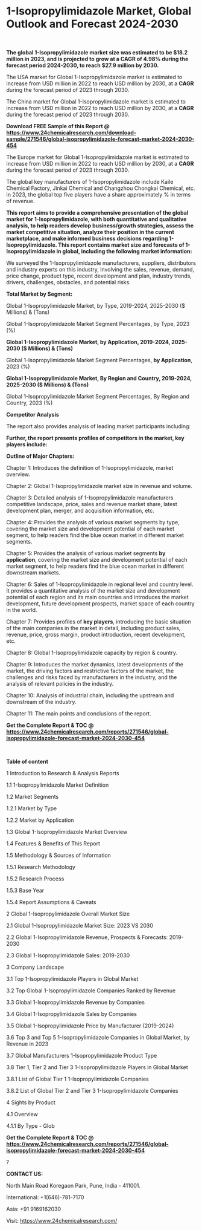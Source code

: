 <h1>1-Isopropylimidazole Market, Global Outlook and Forecast 2024-2030</h1><br/><p><strong>The global 1-Isopropylimidazole market size was estimated to be $18.2 million in 2023, and is projected to grow at a <strong>CAGR</strong> of 4.98% during the forecast period 2024-2030, to reach $27.9 million by 2030.</strong></p>
 
 
 
 <p>The USA market for Global 1-Isopropylimidazole market is estimated to increase from USD million in 2022 to reach USD million by 2030, at a <strong>CAGR</strong> during the forecast period of 2023 through 2030.</p>
 
 
 
 <p>The China market for Global 1-Isopropylimidazole market is estimated to increase from USD million in 2022 to reach USD million by 2030, at a <strong>CAGR</strong> during the forecast period of 2023 through 2030.</p>
 
 
 
 <div><b>Download FREE Sample of this Report @ <a href="https://www.24chemicalresearch.com/download-sample/271546/global-isopropylimidazole-forecast-market-2024-2030-454">https://www.24chemicalresearch.com/download-sample/271546/global-isopropylimidazole-forecast-market-2024-2030-454</a></b></div>
 
 
 
 <p>The Europe market for Global 1-Isopropylimidazole market is estimated to increase from USD million in 2022 to reach USD million by 2030, at a <strong>CAGR</strong> during the forecast period of 2023 through 2030.</p>
 
 
 
 <p>The global key manufacturers of 1-Isopropylimidazole include Kaile Chemical Factory, Jinkai Chemical and Changzhou Chongkai Chemical, etc. in 2023, the global top five players have a share approximately % in terms of revenue.</p>
 
 
 
 <p><strong>This report aims to provide a comprehensive presentation of the global market for 1-Isopropylimidazole, with both quantitative and qualitative analysis, to help readers develop business/growth strategies, assess the market competitive situation, analyze their position in the current marketplace, and make informed business decisions regarding 1-Isopropylimidazole. This report contains market size and forecasts of 1-Isopropylimidazole in global, including the following market information:</strong></p>
 
 
 
 <p>We surveyed the 1-Isopropylimidazole manufacturers, suppliers, distributors and industry experts on this industry, involving the sales, revenue, demand, price change, product type, recent development and plan, industry trends, drivers, challenges, obstacles, and potential risks.</p>
 
 
 
 <p><strong>Total Market by Segment:</strong></p>
 
 
 
 <p>Global 1-Isopropylimidazole Market, by Type, 2019-2024, 2025-2030 ($ Millions) & (Tons)</p>
 
 
 
 <p>Global 1-Isopropylimidazole Market Segment Percentages, by Type, 2023 (%)</p>
 
 
 
 <p><strong>Global 1-Isopropylimidazole Market, <strong>by Application</strong>, 2019-2024, 2025-2030 ($ Millions) & (Tons)</strong></p>
 
 
 
 <p>Global 1-Isopropylimidazole Market Segment Percentages, <strong>by Application</strong>, 2023 (%)</p>
 
 
 
 <p><strong>Global 1-Isopropylimidazole Market, By Region and Country, 2019-2024, 2025-2030 ($ Millions) & (Tons)</strong></p>
 
 
 
 <p>Global 1-Isopropylimidazole Market Segment Percentages, By Region and Country, 2023 (%)</p>
 
 
 
 <p><strong>Competitor Analysis</strong></p>
 
 
 
 <p>The report also provides analysis of leading market participants including:</p>
 
 
 
 <p><strong>Further, the report presents profiles of competitors in the market, <strong>key players</strong> include:</strong></p>
 
 
 
 <p><strong>Outline of Major Chapters:</strong></p>
 
 
 
 <p>Chapter 1: Introduces the definition of 1-Isopropylimidazole, market overview.</p>
 
 
 
 <p>Chapter 2: Global 1-Isopropylimidazole market size in revenue and volume.</p>
 
 
 
 <p>Chapter 3: Detailed analysis of 1-Isopropylimidazole manufacturers competitive landscape, price, sales and revenue market share, latest development plan, merger, and acquisition information, etc.</p>
 
 
 
 <p>Chapter 4: Provides the analysis of various market segments by type, covering the market size and development potential of each market segment, to help readers find the blue ocean market in different market segments.</p>
 
 
 
 <p>Chapter 5: Provides the analysis of various market segments <strong>by application</strong>, covering the market size and development potential of each market segment, to help readers find the blue ocean market in different downstream markets.</p>
 
 
 
 <p>Chapter 6: Sales of 1-Isopropylimidazole in regional level and country level. It provides a quantitative analysis of the market size and development potential of each region and its main countries and introduces the market development, future development prospects, market space of each country in the world.</p>
 
 
 
 <p>Chapter 7: Provides profiles of <strong>key players</strong>, introducing the basic situation of the main companies in the market in detail, including product sales, revenue, price, gross margin, product introduction, recent development, etc.</p>
 
 
 
 <p>Chapter 8: Global 1-Isopropylimidazole capacity by region & country.</p>
 
 
 
 <p>Chapter 9: Introduces the market dynamics, latest developments of the market, the driving factors and restrictive factors of the market, the challenges and risks faced by manufacturers in the industry, and the analysis of relevant policies in the industry.</p>
 
 
 
 <p>Chapter 10: Analysis of industrial chain, including the upstream and downstream of the industry.</p>
 
 
 
 <p>Chapter 11: The main points and conclusions of the report.</p>
 
 
 
 <div><b>Get the Complete Report & TOC @ <a href="https://www.24chemicalresearch.com/reports/271546/global-isopropylimidazole-forecast-market-2024-2030-454">https://www.24chemicalresearch.com/reports/271546/global-isopropylimidazole-forecast-market-2024-2030-454</a></b></div>
 
 
 
 <p><br />
 
 <b>Table of content</b></p>
 
 
 
 <p>1 Introduction to Research & Analysis Reports<br />
 
 1.1 1-Isopropylimidazole Market Definition<br />
 
 1.2 Market Segments<br />
 
 1.2.1 Market by Type<br />
 
 1.2.2 Market by Application<br />
 
 1.3 Global 1-Isopropylimidazole Market Overview<br />
 
 1.4 Features & Benefits of This Report<br />
 
 1.5 Methodology & Sources of Information<br />
 
 1.5.1 Research Methodology<br />
 
 1.5.2 Research Process<br />
 
 1.5.3 Base Year<br />
 
 1.5.4 Report Assumptions & Caveats<br />
 
 2 Global 1-Isopropylimidazole Overall Market Size<br />
 
 2.1 Global 1-Isopropylimidazole Market Size: 2023 VS 2030<br />
 
 2.2 Global 1-Isopropylimidazole Revenue, Prospects & Forecasts: 2019-2030<br />
 
 2.3 Global 1-Isopropylimidazole Sales: 2019-2030<br />
 
 3 Company Landscape<br />
 
 3.1 Top 1-Isopropylimidazole Players in Global Market<br />
 
 3.2 Top Global 1-Isopropylimidazole Companies Ranked by Revenue<br />
 
 3.3 Global 1-Isopropylimidazole Revenue by Companies<br />
 
 3.4 Global 1-Isopropylimidazole Sales by Companies<br />
 
 3.5 Global 1-Isopropylimidazole Price by Manufacturer (2019-2024)<br />
 
 3.6 Top 3 and Top 5 1-Isopropylimidazole Companies in Global Market, by Revenue in 2023<br />
 
 3.7 Global Manufacturers 1-Isopropylimidazole Product Type<br />
 
 3.8 Tier 1, Tier 2 and Tier 3 1-Isopropylimidazole Players in Global Market<br />
 
 3.8.1 List of Global Tier 1 1-Isopropylimidazole Companies<br />
 
 3.8.2 List of Global Tier 2 and Tier 3 1-Isopropylimidazole Companies<br />
 
 4 Sights by Product<br />
 
 4.1 Overview<br />
 
 4.1.1 By Type - Glob</p>
 
 
 
 <div><b>Get the Complete Report & TOC @ <a href="https://www.24chemicalresearch.com/reports/271546/global-isopropylimidazole-forecast-market-2024-2030-454">https://www.24chemicalresearch.com/reports/271546/global-isopropylimidazole-forecast-market-2024-2030-454</a></b></div>
 
 
 
 <p>? </p>
 
 
 
 <p><b>CONTACT US:</b><br />
 
 North Main Road Koregaon Park, Pune, India - 411001.<br />
 
 International: +1(646)-781-7170<br />
 
 Asia: +91 9169162030<br />
 
 Visit: <a href="https://www.24chemicalresearch.com/">https://www.24chemicalresearch.com/</a></p>